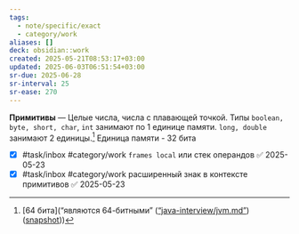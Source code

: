 ```yaml
---
tags:
  - note/specific/exact
  - category/work
aliases: []
deck: obsidian::work
created: 2025-05-21T08:53:17+03:00
updated: 2025-06-03T06:51:54+03:00
sr-due: 2025-06-28
sr-interval: 25
sr-ease: 270
---
```


**Примитивы**
—
Целые числа, числа с плавающей точкой. Типы `boolean, byte, short, char`, `int` занимают по 1 единице памяти. `long, double` занимают 2 единицы.[^1] Единица памяти - 32 бита

- [x] #task/inbox #category/work `frames local` или стек операндов ✅ 2025-05-23
- [x] #task/inbox #category/work расширенный знак в контексте примитивов ✅ 2025-05-23

[^1]: [64 бита](“являются 64-битными” ([“java-interview/jvm.md”](zotero://select/library/items/UGH5TLJQ)) ([snapshot](zotero://open-pdf/library/items/IWGPPAD7?sel=p%3Anth-child(8)&annotation=3ESCAMVN)))
